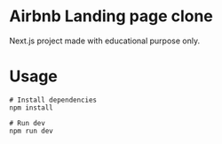# Airbnb Landing page clone

Next.js project made with educational purpose only.

# Usage

```
# Install dependencies
npm install
```

```
# Run dev
npm run dev
```
